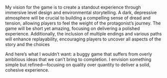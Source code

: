 My vision for the game is to create a standout experience through immersive level design and environmental storytelling. 
A dark, depressive atmosphere will be crucial to building a compelling sense of dread and tension, allowing players to feel the weight of the protagonist’s journey. 
The game will be short yet amazing, focusing on delivering a polished experience. 
Additionally, the inclusion of multiple endings and various paths will enhance replayability, encouraging players to uncover all aspects of the story and the choices

And here’s what I wouldn’t want: a buggy game that suffers from overly ambitious ideas that we can’t bring to completion. I envision something simple but refined—focusing on quality over quantity to deliver a solid, cohesive experience.
